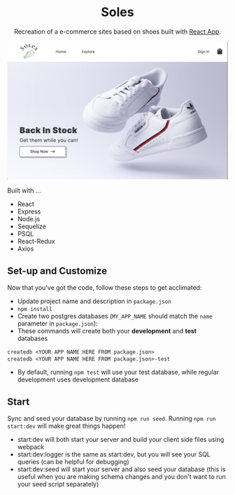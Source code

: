 <h1 align="center">
Soles
</h1>

<p align="center">
Recreation of a e-commerce sites based on shoes built with <a href="https://github.com/facebook/create-react-app">React App</a>.
</p>

![HomePg](Screenshots/HomePg.png)

Built with ...

- React
- Express
- Node.js
- Sequelize
- PSQL
- React-Redux
- Axios

## Set-up and Customize

Now that you've got the code, follow these steps to get acclimated:

- Update project name and description in `package.json`
- `npm install`
- Create two postgres databases (`MY_APP_NAME` should match the `name`
  parameter in `package.json`):
- These commands will create both your **development** and **test** databases

```
createdb <YOUR APP NAME HERE FROM package.json>
createdb <YOUR APP NAME HERE FROM package.json>-test
```

- By default, running `npm test` will use your test database, while
  regular development uses development database

## Start

Sync and seed your database by running `npm run seed`. Running `npm run start:dev` will make great things happen!

- start:dev will both start your server and build your client side files using webpack
- start:dev:logger is the same as start:dev, but you will see your SQL queries (can be helpful for debugging)
- start:dev:seed will start your server and also seed your database (this is useful when you are making schema changes and you don't want to run your seed script separately)
